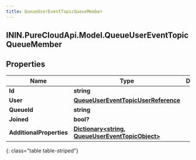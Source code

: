 ```yaml
---
title: QueueUserEventTopicQueueMember
---
```

## ININ.PureCloudApi.Model.QueueUserEventTopicQueueMember

## Properties

|Name | Type | Description | Notes|
|------------ | ------------- | ------------- | -------------|
| **Id** | **string** |  | [optional] |
| **User** | [**QueueUserEventTopicUserReference**](QueueUserEventTopicUserReference.html) |  | [optional] |
| **QueueId** | **string** |  | [optional] |
| **Joined** | **bool?** |  | [optional] |
| **AdditionalProperties** | [**Dictionary&lt;string, QueueUserEventTopicObject&gt;**](QueueUserEventTopicObject.html) |  | [optional] |
{: class="table table-striped"}


